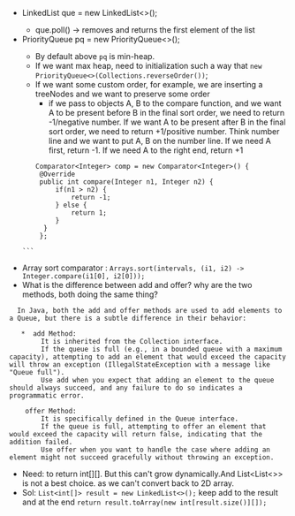 * LinkedList<TreeNode> que = new LinkedList<TreeNode><>();
    - que.poll() -> removes and returns the first element of the list
* PriorityQueue<Integer> pq = new PriorityQueue<>();
     * By default above `pq` is min-heap.
     * If we want max heap, need to initialization such a way that `new PriorityQueue<>(Collections.reverseOrder())`;
     * If we want some custom order, for example, we are inserting a treeNodes and we want to preserve some order
          * if we pass to objects A, B to the compare function, and we want A to be present before B in the final sort order, we need to return -1/negative number. If we want A to be present after B in the final sort order, we need to return +1/positive number. Think number line and we want to put A, B on the number line. If we need A first, return -1. If we need A to the right end, return +1
       ```
       Comparator<Integer> comp = new Comparator<Integer>() {
        @Override
        public int compare(Integer n1, Integer n2) {
            if(n1 > n2) {
                return -1;
            } else {
                return 1;
            }
         }
        };
      ```
* Array sort comparator : `Arrays.sort(intervals, (i1, i2) -> Integer.compare(i1[0], i2[0]));`
* What is the difference between add and offer? why are the two methods, both doing the same thing?
```
  In Java, both the add and offer methods are used to add elements to a Queue, but there is a subtle difference in their behavior:

   *  add Method:
        It is inherited from the Collection interface.
        If the queue is full (e.g., in a bounded queue with a maximum capacity), attempting to add an element that would exceed the capacity will throw an exception (IllegalStateException with a message like "Queue full").
        Use add when you expect that adding an element to the queue should always succeed, and any failure to do so indicates a programmatic error.

    offer Method:
        It is specifically defined in the Queue interface.
        If the queue is full, attempting to offer an element that would exceed the capacity will return false, indicating that the addition failed.
        Use offer when you want to handle the case where adding an element might not succeed gracefully without throwing an exception.
```

* Need: to return int[][]. But this can't grow dynamically.And List<List<>> is not a best choice. as we can't convert back to 2D array.
* Sol: `List<int[]> result = new LinkedList<>();` keep add to the result and at the end `return result.toArray(new int[result.size()][]);`

